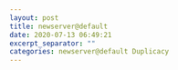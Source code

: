 ```yaml
---
layout: post
title: newserver@default
date: 2020-07-13 06:49:21
excerpt_separator: ""
categories: newserver@default Duplicacy
---
```

```

```
